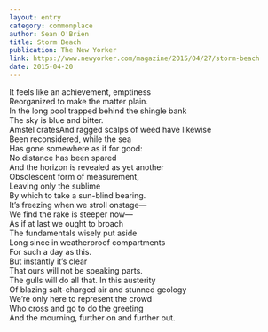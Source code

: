 ```yaml
---
layout: entry
category: commonplace
author: Sean O'Brien
title: Storm Beach
publication: The New Yorker
link: https://www.newyorker.com/magazine/2015/04/27/storm-beach
date: 2015-04-20
---
```


It feels like an achievement, emptiness
<br>Reorganized to make the matter plain.
<br>In the long pool trapped behind the shingle bank
<br>The sky is blue and bitter. 
<br>Amstel cratesAnd ragged scalps of weed have likewise
<br>Been reconsidered, while the sea
<br>Has gone somewhere as if for good:
<br>No distance has been spared
<br>And the horizon is revealed as yet another
<br>Obsolescent form of measurement,
<br>Leaving only the sublime 
<br>By which to take a sun-blind bearing.
<br>It’s freezing when we stroll onstage—
<br>We find the rake is steeper now— 
<br>As if at last we ought to broach
<br>The fundamentals wisely put aside
<br>Long since in weatherproof compartments
<br>For such a day as this. 
<br>But instantly it’s clear
<br>That ours will not be speaking parts.
<br>The gulls will do all that. In this austerity
<br>Of blazing salt-charged air and stunned geology
<br>We’re only here to represent the crowd
<br>Who cross and go to do the greeting
<br>And the mourning, further on and further out.
  
